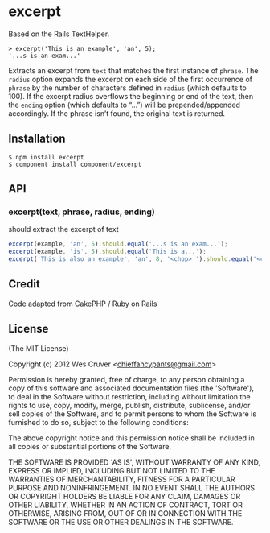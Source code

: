 
# excerpt

Based on the Rails TextHelper.

```
> excerpt('This is an example', 'an', 5);
'...s is an exam...'
```

Extracts an excerpt from `text` that matches the first instance of `phrase`. The `radius` option expands the excerpt on each side of the first occurrence of `phrase` by the number of characters defined in `radius` (which defaults to 100). If the excerpt radius overflows the beginning or end of the text, then the `ending` option (which defaults to “…”) will be prepended/appended accordingly. If the phrase isn’t found, the original text is returned.


## Installation

```
$ npm install excerpt
$ component install component/excerpt
```

## API
 
### excerpt(text, phrase, radius, ending)
should extract the excerpt of text

```js
excerpt(example, 'an', 5).should.equal('...s is an exam...');
excerpt(example, 'is', 5).should.equal('This is a...');
excerpt('This is also an example', 'an', 8, '<chop> ').should.equal('<chop> is also an example');

```

## Credit

Code adapted from CakePHP / Ruby on Rails

## License 

(The MIT License)

Copyright (c) 2012 Wes Cruver &lt;chieffancypants@gmail.com&gt;

Permission is hereby granted, free of charge, to any person obtaining
a copy of this software and associated documentation files (the
'Software'), to deal in the Software without restriction, including
without limitation the rights to use, copy, modify, merge, publish,
distribute, sublicense, and/or sell copies of the Software, and to
permit persons to whom the Software is furnished to do so, subject to
the following conditions:

The above copyright notice and this permission notice shall be
included in all copies or substantial portions of the Software.

THE SOFTWARE IS PROVIDED 'AS IS', WITHOUT WARRANTY OF ANY KIND,
EXPRESS OR IMPLIED, INCLUDING BUT NOT LIMITED TO THE WARRANTIES OF
MERCHANTABILITY, FITNESS FOR A PARTICULAR PURPOSE AND NONINFRINGEMENT.
IN NO EVENT SHALL THE AUTHORS OR COPYRIGHT HOLDERS BE LIABLE FOR ANY
CLAIM, DAMAGES OR OTHER LIABILITY, WHETHER IN AN ACTION OF CONTRACT,
TORT OR OTHERWISE, ARISING FROM, OUT OF OR IN CONNECTION WITH THE
SOFTWARE OR THE USE OR OTHER DEALINGS IN THE SOFTWARE.